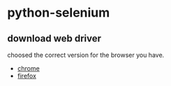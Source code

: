 # python-selenium

## download web driver
choosed the correct version for the browser you have.
- [chrome](https://chromedriver.chromium.org/downloads)
- [firefox](https://github.com/mozilla/geckodriver/releases)
